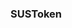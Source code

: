 ### SUSToken

<!--
**sustoken/sustoken** is a ✨ _special_ ✨ repository because its `README.md` (this file) appears on your GitHub profile.

- Just pasteing the contract here!
